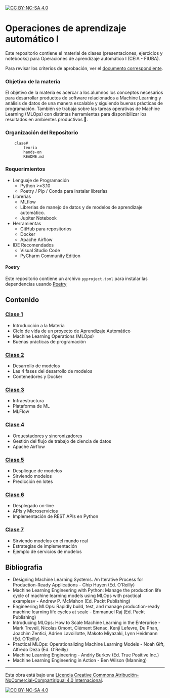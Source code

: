 [![CC BY-NC-SA 4.0][cc-by-nc-sa-shield]][cc-by-nc-sa]

# Operaciones de aprendizaje automático I
Este repositorio contiene el material de clases (presentaciones, ejercicios y notebooks) para Operaciones de aprendizaje automático I (CEIA - FIUBA). 

Para revisar los criterios de aprobación, ver el [documento correspondiente](CriteriosAprobacion.md).

### Objetivo de la materia
El objetivo de la materia es acercar a los alumnos los conceptos necesarios para desarrollar productos de software relacionados a Machine Learning y análisis de datos de una manera escalable y siguiendo buenas prácticas de programación. También se trabaja sobre las tareas operativas de Machine Learning (MLOps) con distintas herramientas para disponibilizar los resultados en ambientes productivos 🚀.

### Organización del Repositorio
``` 
    clase#
        teoria
        hands-on
        README.md
```

### Requerimientos
* Lenguaje de Programación
    * Python >=3.10
    * Poetry / Pip / Conda para instalar librerías
* Librerías
    * MLflow
    * Librerias de manejo de datos y de modelos de aprendizaje automático.
    * Jupiter Notebook
* Herramientas
    * GitHub para repositorios
    * Docker
    * Apache Airflow
* IDE Recomendados 
    * Visual Studio Code
    * PyCharm Community Edition    

#### Poetry
Este repositorio contiene un archivo `pyproject.toml` para instalar las dependencias usando 
[Poetry](https://python-poetry.org/)

## Contenido

### [Clase 1](clase1/README.md) 
* Introducción a la Materia
* Ciclo de vida de un proyecto de Aprendizaje Automático
* Machine Learning Operations (MLOps)
* Buenas prácticas de programación

### [Clase 2](clase2/README.md) 

* Desarrollo de modelos
* Las 4 fases del desarrollo de modelos
* Contenedores y Docker

### [Clase 3](clase3/README.md)
* Infraestructura
* Plataforma de ML
* MLFlow

### [Clase 4](clase4/README.md)
* Orquestadores y sincronizadores
* Gestión del flujo de trabajo de ciencia de datos
* Apache Airflow

### [Clase 5](clase5/README.md)
* Despliegue de modelos
* Sirviendo modelos
* Predicción en lotes

### [Clase 6](clase6/README.md)
* Desplegado on-line
* APIs y Microservicios
* Implementación de REST APIs en Python

### [Clase 7](clase7/README.md)
* Sirviendo modelos en el mundo real
* Estrategias de implementación
* Ejemplo de servicios de modelos


## Bibliografia

- Designing Machine Learning Systems. An Iterative Process for Production-Ready Applications - Chip Huyen (Ed. O’Reilly)
- Machine Learning Engineering with Python: Manage the production life cycle of machine learning models using MLOps with practical examplesv - Andrew P. McMahon (Ed. Packt Publishing)
- Engineering MLOps: Rapidly build, test, and manage production-ready machine learning life cycles at scale - Emmanuel Raj (Ed. Packt Publishing)
- Introducing MLOps: How to Scale Machine Learning in the Enterprise -  Mark Treveil, Nicolas Omont, Clément Stenac, Kenji Lefevre, Du Phan, Joachim Zentici, Adrien Lavoillotte, Makoto Miyazaki, Lynn Heidmann (Ed. O’Reilly)
- Practical MLOps: Operationalizing Machine Learning Models -  Noah Gift, Alfredo Deza (Ed. O’Reilly)
- Machine Learning Engineering - Andriy Burkov (Ed. True Positive Inc.)
- Machine Learning Engineering in Action - Ben Wilson (Manning)

---
Esta obra está bajo una
[Licencia Creative Commons Atribución-NoComercial-CompartirIgual 4.0 Internacional][cc-by-nc-sa].

[![CC BY-NC-SA 4.0][cc-by-nc-sa-image]][cc-by-nc-sa]

[cc-by-nc-sa]: https://creativecommons.org/licenses/by-nc-sa/4.0/deed.es
[cc-by-nc-sa-image]: https://licensebuttons.net/l/by-nc-sa/4.0/88x31.png
[cc-by-nc-sa-shield]: https://img.shields.io/badge/License-CC%20BY--NC--SA%204.0-lightgrey.svg
